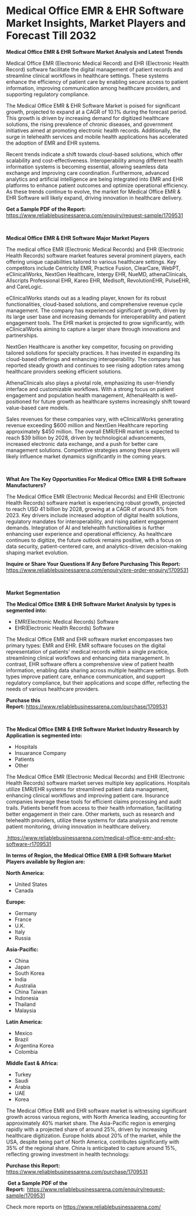 <p><h1>Medical Office EMR & EHR Software Market Insights, Market Players and Forecast Till 2032</h1></p><p><strong>Medical Office EMR & EHR Software Market Analysis and Latest Trends</strong></p>
<p><p>Medical Office EMR (Electronic Medical Record) and EHR (Electronic Health Record) software facilitate the digital management of patient records and streamline clinical workflows in healthcare settings. These systems enhance the efficiency of patient care by enabling secure access to patient information, improving communication among healthcare providers, and supporting regulatory compliance.</p><p>The Medical Office EMR & EHR Software Market is poised for significant growth, projected to expand at a CAGR of 10.1% during the forecast period. This growth is driven by increasing demand for digitized healthcare solutions, the rising prevalence of chronic diseases, and government initiatives aimed at promoting electronic health records. Additionally, the surge in telehealth services and mobile health applications has accelerated the adoption of EMR and EHR systems.</p><p>Recent trends indicate a shift towards cloud-based solutions, which offer scalability and cost-effectiveness. Interoperability among different health information systems is becoming essential, allowing seamless data exchange and improving care coordination. Furthermore, advanced analytics and artificial intelligence are being integrated into EMR and EHR platforms to enhance patient outcomes and optimize operational efficiency. As these trends continue to evolve, the market for Medical Office EMR & EHR Software will likely expand, driving innovation in healthcare delivery.</p></p>
<p><strong>Get a Sample PDF of the Report:&nbsp;</strong> <a href="https://www.reliablebusinessarena.com/enquiry/request-sample/1709531?utm_campaign=1990&utm_medium=2&utm_source=Github&utm_content=ia&utm_term=10012025&utm_id=medical-office-emr-ehr-software">https://www.reliablebusinessarena.com/enquiry/request-sample/1709531</a></p>
<p>&nbsp;</p>
<p><strong>Medical Office EMR & EHR Software Major Market Players</strong></p>
<p><p>The medical office EMR (Electronic Medical Records) and EHR (Electronic Health Records) software market features several prominent players, each offering unique capabilities tailored to various healthcare settings. Key competitors include Centricity EMR, Practice Fusion, ClearCare, WebPT, eClinicalWorks, NextGen Healthcare, Intergy EHR, NueMD, athenaClinicals, Allscripts Professional EHR, Kareo EHR, Medisoft, RevolutionEHR, PulseEHR, and CareLogic.</p><p>eClinicalWorks stands out as a leading player, known for its robust functionalities, cloud-based solutions, and comprehensive revenue cycle management. The company has experienced significant growth, driven by its large user base and increasing demands for interoperability and patient engagement tools. The EHR market is projected to grow significantly, with eClinicalWorks aiming to capture a larger share through innovations and partnerships.</p><p>NextGen Healthcare is another key competitor, focusing on providing tailored solutions for specialty practices. It has invested in expanding its cloud-based offerings and enhancing interoperability. The company has reported steady growth and continues to see rising adoption rates among healthcare providers seeking efficient solutions.</p><p>AthenaClinicals also plays a pivotal role, emphasizing its user-friendly interface and customizable workflows. With a strong focus on patient engagement and population health management, AthenaHealth is well-positioned for future growth as healthcare systems increasingly shift toward value-based care models.</p><p>Sales revenues for these companies vary, with eClinicalWorks generating revenue exceeding $600 million and NextGen Healthcare reporting approximately $450 million. The overall EMR/EHR market is expected to reach $39 billion by 2028, driven by technological advancements, increased electronic data exchange, and a push for better care management solutions. Competitive strategies among these players will likely influence market dynamics significantly in the coming years.</p></p>
<p>&nbsp;</p>
<p><strong>What Are The Key Opportunities For Medical Office EMR & EHR Software Manufacturers?</strong></p>
<p><p>The Medical Office EMR (Electronic Medical Records) and EHR (Electronic Health Records) software market is experiencing robust growth, projected to reach USD 41 billion by 2028, growing at a CAGR of around 8% from 2023. Key drivers include increased adoption of digital health solutions, regulatory mandates for interoperability, and rising patient engagement demands. Integration of AI and telehealth functionalities is further enhancing user experience and operational efficiency. As healthcare continues to digitize, the future outlook remains positive, with a focus on data security, patient-centered care, and analytics-driven decision-making shaping market evolution.</p></p>
<p><strong>Inquire or Share Your Questions If Any Before Purchasing This Report:</strong> <a href="https://www.reliablebusinessarena.com/enquiry/pre-order-enquiry/1709531?utm_campaign=1990&utm_medium=2&utm_source=Github&utm_content=ia&utm_term=10012025&utm_id=medical-office-emr-ehr-software">https://www.reliablebusinessarena.com/enquiry/pre-order-enquiry/1709531</a></p>
<p>&nbsp;</p>
<p><strong>Market Segmentation</strong></p>
<p><strong>The Medical Office EMR & EHR Software Market Analysis by types is segmented into:</strong></p>
<p><ul><li>EMR(Electronic Medical Records) Software</li><li>EHR(Electronic Health Records) Software</li></ul></p>
<p><p>The Medical Office EMR and EHR software market encompasses two primary types: EMR and EHR. EMR software focuses on the digital representation of patients' medical records within a single practice, streamlining clinical workflows and enhancing data management. In contrast, EHR software offers a comprehensive view of patient health information, enabling data sharing across multiple healthcare settings. Both types improve patient care, enhance communication, and support regulatory compliance, but their applications and scope differ, reflecting the needs of various healthcare providers.</p></p>
<p><strong>Purchase this Report:&nbsp;</strong><a href="https://www.reliablebusinessarena.com/purchase/1709531?utm_campaign=1990&utm_medium=2&utm_source=Github&utm_content=ia&utm_term=10012025&utm_id=medical-office-emr-ehr-software">https://www.reliablebusinessarena.com/purchase/1709531</a></p>
<p>&nbsp;</p>
<p><strong>The Medical Office EMR & EHR Software Market Industry Research by Application is segmented into:</strong></p>
<p><ul><li>Hospitals</li><li>Insuarance Company</li><li>Patients</li><li>Other</li></ul></p>
<p><p>The Medical Office EMR (Electronic Medical Records) and EHR (Electronic Health Records) software market serves multiple key applications. Hospitals utilize EMR/EHR systems for streamlined patient data management, enhancing clinical workflows and improving patient care. Insurance companies leverage these tools for efficient claims processing and audit trails. Patients benefit from access to their health information, facilitating better engagement in their care. Other markets, such as research and telehealth providers, utilize these systems for data analysis and remote patient monitoring, driving innovation in healthcare delivery.</p></p>
<p><a href="https://www.reliablebusinessarena.com/medical-office-emr-and-ehr-software-r1709531?utm_campaign=1990&utm_medium=2&utm_source=Github&utm_content=ia&utm_term=10012025&utm_id=medical-office-emr-ehr-software">&nbsp;https://www.reliablebusinessarena.com/medical-office-emr-and-ehr-software-r1709531</a></p>
<p><strong>In terms of Region, the Medical Office EMR & EHR Software Market Players available by Region are:</strong></p>
<p>
    <p> <strong> North America: </strong>
        <ul>
            <li>United States</li>
            <li>Canada</li>
        </ul>
        </p> 
    <p> <strong> Europe: </strong>
        <ul>
            <li>Germany</li>
            <li>France</li>
            <li>U.K.</li>
            <li>Italy</li>
            <li>Russia</li>
        </ul>
        </p> 
    <p> <strong> Asia-Pacific: </strong>
        <ul>
            <li>China</li>
            <li>Japan</li>
            <li>South Korea</li>
            <li>India</li>
            <li>Australia</li>
            <li>China Taiwan</li>
            <li>Indonesia</li>
            <li>Thailand</li>
            <li>Malaysia</li>
        </ul>
        </p> 
    <p> <strong> Latin America: </strong>
        <ul>
            <li>Mexico</li>
            <li>Brazil</li>
            <li>Argentina Korea</li>
            <li>Colombia</li>
        </ul>
        </p> 
    <p> <strong> Middle East & Africa: </strong>
        <ul>
            <li>Turkey</li>
            <li>Saudi</li>
            <li>Arabia</li>
            <li>UAE</li>
            <li>Korea</li>
        </ul>
    </p>
    </p>
<p><p>The Medical Office EMR and EHR software market is witnessing significant growth across various regions, with North America leading, accounting for approximately 40% market share. The Asia-Pacific region is emerging rapidly with a projected share of around 25%, driven by increasing healthcare digitization. Europe holds about 20% of the market, while the USA, despite being part of North America, contributes significantly with 35% of the regional share. China is anticipated to capture around 15%, reflecting growing investment in health technology.</p></p>
<p><strong>Purchase this Report: </strong><a href="https://www.reliablebusinessarena.com/purchase/1709531?utm_campaign=1990&utm_medium=2&utm_source=Github&utm_content=ia&utm_term=10012025&utm_id=medical-office-emr-ehr-software">https://www.reliablebusinessarena.com/purchase/1709531</a></p>
<p>&nbsp;<strong>Get a Sample PDF of the Report:&nbsp;&nbsp;</strong><a href="https://www.reliablebusinessarena.com/enquiry/request-sample/1709531?utm_campaign=1990&utm_medium=2&utm_source=Github&utm_content=ia&utm_term=10012025&utm_id=medical-office-emr-ehr-software">https://www.reliablebusinessarena.com/enquiry/request-sample/1709531</a></p>
<p><strong></strong></p>
<p>Check more reports on <a href="https://www.reliablebusinessarena.com/?utm_campaign=1990&utm_medium=2&utm_source=Github&utm_content=ia&utm_term=10012025&utm_id=medical-office-emr-ehr-software">https://www.reliablebusinessarena.com/</a></p>